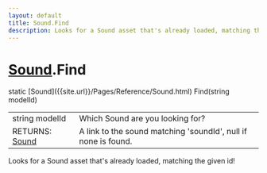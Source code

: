 ```yaml
---
layout: default
title: Sound.Find
description: Looks for a Sound asset that's already loaded, matching the given id!
---
```

# [Sound]({{site.url}}/Pages/Reference/Sound.html).Find

<div class='signature' markdown='1'>
static [Sound]({{site.url}}/Pages/Reference/Sound.html) Find(string modelId)
</div>

|  |  |
|--|--|
|string modelId|Which Sound are you looking for?|
|RETURNS: [Sound]({{site.url}}/Pages/Reference/Sound.html)|A link to the sound matching 'soundId', null if none is found.|

Looks for a Sound asset that's already loaded, matching the given id!



